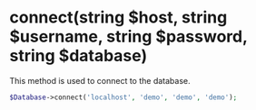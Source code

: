# connect(string $host, string $username, string $password, string $database)
This method is used to connect to the database.

```php
$Database->connect('localhost', 'demo', 'demo', 'demo');
```
